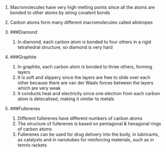 1. Macromolecules have very high melting points since all the atoms are bonded to other atoms by string covalent bonds
2. Carbon atoms form many different macromolecules called allotropes
3. ###Diamond

    1. In diamond, each carbon atom is bonded to four others in a rigid tetrahedral structure, so diamond is very hard
4. ###Graphite

    1. In graphite, each carbon atom is bonded to three others, forming layers
    2. It is soft and slippery since the layers are free to slide over each other because there are van der Waals forces between the layers which are very weak
    3. It conducts heat and electricity since one electron from each carbon atom is delocalised, making it similar to metals
5. ###Fullerenes

    1. Different fullerenes have different numbers of carbon atoms
    2. The structure of fullerenes is based on pentagonal & hexagonal rings of carbon atoms
    3. Fullerenes can be used for drug delivery into the body, in lubricants, as catalysts and in nanotubes for reinforcing materials, such as in tennis rackets
